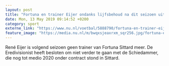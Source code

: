 ```yaml
---
layout: post
title: "Fortuna en trainer Eijer ondanks lijfsbehoud na dit seizoen uit elkaar"
date: Mon, 13 May 2019 09:14:52 +0200
category: sport
externe_link: "https://www.nu.nl/voetbal/5888790/fortuna-en-trainer-eijer-ondanks-lijfsbehoud-na-dit-seizoen-uit-elkaar.html"
feature_image: "https://media.nu.nl/m/bwqxsjeaxrxm_sqr256.jpg/fortuna-en-trainer-eijer-ondanks-lijfsbehoud-na-dit-seizoen-uit-elkaar.jpg"
---
```


René Eijer is volgend seizoen geen trainer van Fortuna Sittard meer. De Eredivisionist heeft besloten om niet verder te gaan met de Schiedammer, die nog tot medio 2020 onder contract stond in Sittard.
